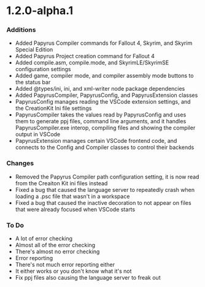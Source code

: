 # 1.2.0-alpha.1
### Additions
* Added Papyrus Compiler commands for Fallout 4, Skyrim, and Skyrim Special Edition
* Added Papyrus Project creation command for Fallout 4
* Added compile.asm, compile.mode, and SkyrimLE/SkyrimSE configuration settings
* Added game, compiler mode, and compiler assembly mode buttons to the status bar
* Added @types/ini, ini, and xml-writer node package dependencies
* Added PapyrusCompiler, PapyrusConfig, and PapyrusExtension classes
* PapyrusConfig manages reading the VSCode extension settings, and the CreationKit Ini file settings
* PapyrusCompiler takes the values read by PapyrusConfig and uses them to generate ppj files, command line arguments, and it handles PapyrusCompiler.exe interop, compiling files and showing the compiler output in VSCode
* PapyrusExtension manages certain VSCode frontend code, and connects to the Config and Compiler classes to control their backends
### Changes
* Removed the Papyrus Compiler path configuration setting, it is now read from the Creaiton Kit ini files instead
* Fixed a bug that caused the language server to repeatedly crash when loading a .psc file that wasn't in a workspace
* Fixed a bug that caused the inactive decoration to not appear on files that were already focused when VSCode starts
### To Do
* A lot of error checking
* Almost all of the error checking
* There's almost no error checking
* Error reporting
* There's not much error reporting either
* It either works or you don't know what it's not
* Fix ppj files also causing the language server to freak out
